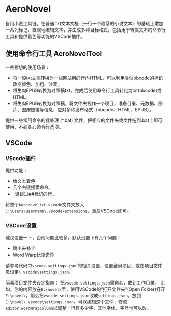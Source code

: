 # AeroNovel

自用小说工具链。在普通.txt文本文档（一行一个段落的小说文本）的基础上增加一系列标记，直观地编辑文本，并生成多种目标格式。包括用于转换文本的命令行工具和提供着色等功能的VSCode插件。

## 使用命令行工具 AeroNovelTool
一些预想的使用场景：
+ 将一般txt文档转换为一些网站用的行内HTML。可以利用类似bbcode的标记改变颜色、加粗、注音。
+ 将生肉EPUB转换为对照稿txt，完成后使用命令行工具转化为txt(bbcode)或HTML。
+ 将生肉EPUB转换为对照稿，将文件夹视作一个项目，准备目录、元数据、图片、图床链接等信息，应对多种发布格式（bbcode、HTML、EPUB）。

提供一些常用命令的批处理 (*.bat) 文件，把相应的文件夹或文件拖到.bat上即可使用，不必关心命令行选项。

## VSCode
### VScode插件
提供功能：
+ 给文本着色
+ 几个右键搜索命令。
+ `↓`键跳过##标记的行。

将整个`Aeronoveltxt-vscode`文件夹放入`C:\Users\username\.vscode\extensions`，重启VSCode即可。

### VSCode设置
建议设置一下，否则问题比较多。默认设置下有几个问题：
+ 跳出来补全
+ Word Warp比较诡异

请参考代码中`vscode-settings.json`的相关设置，设置全局项目，或在项目文件夹设定`\.vscode\settings.json`。

简易项目文件夹设定指南：
把`vscode-settings.json`重命名，放到工作目录。
比如，你的内容放在`E:\novel\`里，使用VSCode的“打开文件夹”(Open Folder)打开`E:\novel\`，那么把`vscode-settings.json`改成`settings.json`，放到`E:\novel\.vscode\settings.json`。可以编辑这个文件，修改`editor.wordWrapColumn`以调整一行有多少字，其他字体、字号也可以改。
